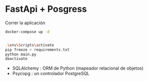 # FastApi + Posgress

Correr la aplicación

```sh
docker-compose up -d


.\env\Scripts\activate
pip freeze > requirements.txt
python main.py
deactivate
```


- SQLAlchemy : ORM de Python (mapeador relacional de objetos)
- Psycopg : un controlador PostgreSQL
